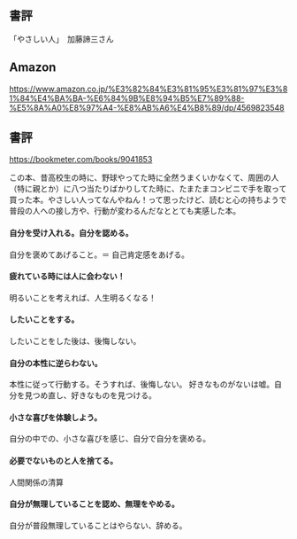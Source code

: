 ## 書評
「やさしい人」　加藤諦三さん

## Amazon
https://www.amazon.co.jp/%E3%82%84%E3%81%95%E3%81%97%E3%81%84%E4%BA%BA-%E6%84%9B%E8%94%B5%E7%89%88-%E5%8A%A0%E8%97%A4-%E8%AB%A6%E4%B8%89/dp/4569823548

## 書評
https://bookmeter.com/books/9041853

この本、昔高校生の時に、野球やってた時に全然うまくいかなくて、周囲の人（特に親とか）に八つ当たりばかりしてた時に、たまたまコンビニで手を取って買った本。やさしい人ってなんやねん！って思ったけど、読むと心の持ちようで普段の人への接し方や、行動が変わるんだなととても実感した本。

#### 自分を受け入れる。自分を認める。
自分を褒めてあげること。＝ 自己肯定感をあげる。

#### 疲れている時には人に会わない！
明るいことを考えれば、人生明るくなる！

#### したいことをする。
したいことをした後は、後悔しない。

#### 自分の本性に逆らわない。
本性に従って行動する。そうすれば、後悔しない。
好きなものがないは嘘。自分を見つめ直し、好きなものを見つける。

#### 小さな喜びを体験しよう。
自分の中での、小さな喜びを感じ、自分で自分を褒める。

#### 必要でないものと人を捨てる。
人間関係の清算

#### 自分が無理していることを認め、無理をやめる。
自分が普段無理していることはやらない、辞める。
